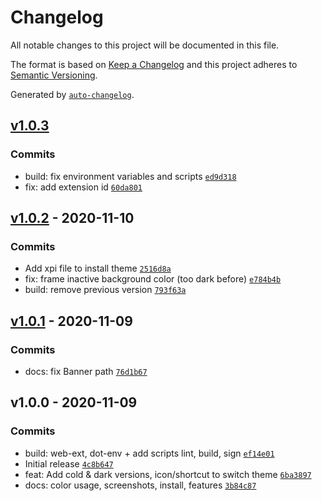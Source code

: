 # Changelog

All notable changes to this project will be documented in this file.

The format is based on [Keep a Changelog](https://keepachangelog.com/en/1.0.0/)
and this project adheres to [Semantic Versioning](https://semver.org/spec/v2.0.0.html).

Generated by [`auto-changelog`](https://github.com/CookPete/auto-changelog).

## [v1.0.3](https://github.com/ArmandPhilippot/coldark-firefox/compare/v1.0.2...v1.0.3)

### Commits

- build: fix environment variables and scripts [`ed9d318`](https://github.com/ArmandPhilippot/coldark-firefox/commit/ed9d318940312dd68f0c02f024e7fd3e21bf43ef)
- fix: add extension id [`60da801`](https://github.com/ArmandPhilippot/coldark-firefox/commit/60da8017cfce59e73a38a1bcad11de31c96bfdff)

## [v1.0.2](https://github.com/ArmandPhilippot/coldark-firefox/compare/v1.0.1...v1.0.2) - 2020-11-10

### Commits

- Add xpi file to install theme [`2516d8a`](https://github.com/ArmandPhilippot/coldark-firefox/commit/2516d8a8e19137a0c996cf5c8a9e4cd51215083a)
- fix: frame inactive background color (too dark before) [`e784b4b`](https://github.com/ArmandPhilippot/coldark-firefox/commit/e784b4b72558529a3465eb5e65c309ef6d3ec5fa)
- build: remove previous version [`793f63a`](https://github.com/ArmandPhilippot/coldark-firefox/commit/793f63ac71fcb64f4b4e2233aefa158cf9b84eda)

## [v1.0.1](https://github.com/ArmandPhilippot/coldark-firefox/compare/v1.0.0...v1.0.1) - 2020-11-09

### Commits

- docs: fix Banner path [`76d1b67`](https://github.com/ArmandPhilippot/coldark-firefox/commit/76d1b67b9bc009bf05215162f0123a4a87226af7)

## v1.0.0 - 2020-11-09

### Commits

- build: web-ext, dot-env + add scripts lint, build, sign [`ef14e01`](https://github.com/ArmandPhilippot/coldark-firefox/commit/ef14e01d7aa7cbf48225b9e4d785d339363b4ce2)
- Initial release [`4c8b647`](https://github.com/ArmandPhilippot/coldark-firefox/commit/4c8b647520e1901ac9cb5f7b70dd4540a3849782)
- feat: Add cold & dark versions, icon/shortcut to switch theme [`6ba3897`](https://github.com/ArmandPhilippot/coldark-firefox/commit/6ba389742449b66d253fc7f906b2954e2f47e4d4)
- docs: color usage, screenshots, install, features [`3b84c87`](https://github.com/ArmandPhilippot/coldark-firefox/commit/3b84c87db59ded61c6aedd61415c58576c8b9a3c)
